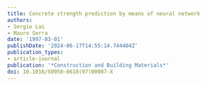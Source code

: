 ```yaml
---
title: Concrete strength prediction by means of neural network
authors:
- Sergio Lai
- Mauro Serra
date: '1997-03-01'
publishDate: '2024-06-17T14:55:14.744404Z'
publication_types:
- article-journal
publication: '*Construction and Building Materials*'
doi: 10.1016/S0950-0618(97)00007-X
---
```

